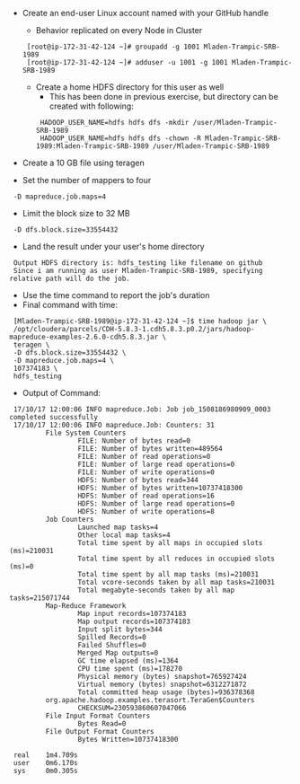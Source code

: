 * Create an end-user Linux account named with your GitHub handle
  * Behavior replicated on every Node in Cluster
  ```
   [root@ip-172-31-42-124 ~]# groupadd -g 1001 Mladen-Trampic-SRB-1989
   [root@ip-172-31-42-124 ~]# adduser -u 1001 -g 1001 Mladen-Trampic-SRB-1989
  ```
  * Create a home HDFS directory for this user as well
    * This has been done in previous exercise, but directory can be created with following:
    ```
     HADOOP_USER_NAME=hdfs hdfs dfs -mkdir /user/Mladen-Trampic-SRB-1989
     HADOOP_USER_NAME=hdfs hdfs dfs -chown -R Mladen-Trampic-SRB-1989:Mladen-Trampic-SRB-1989 /user/Mladen-Trampic-SRB-1989
    ```

* Create a 10 GB file using teragen
 * Set the number of mappers to four
 ```
  -D mapreduce.job.maps=4
 ```
 * Limit the block size to 32 MB
 ```
  -D dfs.block.size=33554432
 ```
 * Land the result under your user's home directory
 ```
  Output HDFS directory is: hdfs_testing like filename on github
  Since i am running as user Mladen-Trampic-SRB-1989, specifying relative path will do the job.
 ```
 * Use the time command to report the job's duration
  * Final command with time:
  ```
   [Mladen-Trampic-SRB-1989@ip-172-31-42-124 ~]$ time hadoop jar \
   /opt/cloudera/parcels/CDH-5.8.3-1.cdh5.8.3.p0.2/jars/hadoop-mapreduce-examples-2.6.0-cdh5.8.3.jar \
   teragen \
   -D dfs.block.size=33554432 \
   -D mapreduce.job.maps=4 \
   107374183 \
   hdfs_testing
  ```
  
 * Output of Command:
 ```
  17/10/17 12:00:06 INFO mapreduce.Job: Job job_1508186980909_0003 completed successfully
  17/10/17 12:00:06 INFO mapreduce.Job: Counters: 31
          File System Counters
                  FILE: Number of bytes read=0
                  FILE: Number of bytes written=489564
                  FILE: Number of read operations=0
                  FILE: Number of large read operations=0
                  FILE: Number of write operations=0
                  HDFS: Number of bytes read=344
                  HDFS: Number of bytes written=10737418300
                  HDFS: Number of read operations=16
                  HDFS: Number of large read operations=0
                  HDFS: Number of write operations=8
          Job Counters
                  Launched map tasks=4
                  Other local map tasks=4
                  Total time spent by all maps in occupied slots (ms)=210031
                  Total time spent by all reduces in occupied slots (ms)=0
                  Total time spent by all map tasks (ms)=210031
                  Total vcore-seconds taken by all map tasks=210031
                  Total megabyte-seconds taken by all map tasks=215071744
          Map-Reduce Framework
                  Map input records=107374183
                  Map output records=107374183
                  Input split bytes=344
                  Spilled Records=0
                  Failed Shuffles=0
                  Merged Map outputs=0
                  GC time elapsed (ms)=1364
                  CPU time spent (ms)=178270
                  Physical memory (bytes) snapshot=765927424
                  Virtual memory (bytes) snapshot=6312271872
                  Total committed heap usage (bytes)=936378368
          org.apache.hadoop.examples.terasort.TeraGen$Counters
                  CHECKSUM=230593860607047066
          File Input Format Counters
                  Bytes Read=0
          File Output Format Counters
                  Bytes Written=10737418300
  
  real    1m4.709s
  user    0m6.170s
  sys     0m0.305s
 ```
